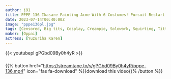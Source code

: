 ```yaml
---
author: j91
title: PPPE-136 Ikasare Fainting Acme With 6 Costumes! Pursuit Restart! Immediately Tobi Brain Bug FUCK! Karen Yuzuriha
date: 2023-07-14T00:40:00Z
image: "pppe136pl.jpg"
tags: [Censored, Big tits, Cosplay, Creampie, Solowork, Squirting, Titty fuck]
maker: [Oppai]
actress: [Yuzuriha Karen]
---
```



{{< youtubepl gPGbd09By0h4yR >}}
###

{{% button href="https://streamtape.to/v/gPGbd09By0h4yR/pppe-136.mp4" icon="fas fa-download" %}}download this video{{% /button %}}

